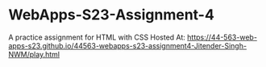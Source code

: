 # WebApps-S23-Assignment-4
A practice assignment for HTML with CSS
Hosted At:  https://44-563-web-apps-s23.github.io/44563-webapps-s23-assignment4-Jitender-Singh-NWM/play.html
